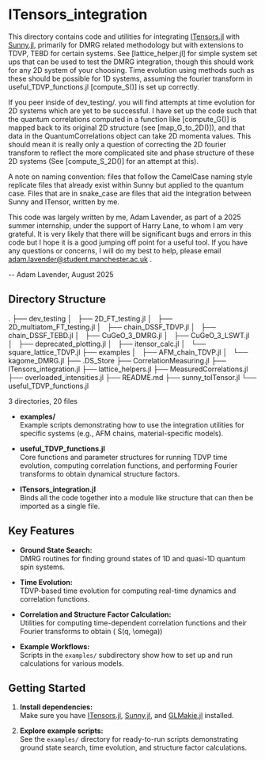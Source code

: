 # ITensors_integration

This directory contains code and utilities for integrating [ITensors.jl](https://itensor.org/) with [Sunny.jl](https://github.com/SunnySuite/Sunny.jl), primarily for DMRG related methodology but with extensions to TDVP, TEBD for certain systems. See [lattice_helper.jl] for simple system set ups that can be used to test the DMRG integration, though this should work for any 2D system of your choosing. Time evolution using methods such as these should be possible for 1D systems, assuming the fourier transform in useful_TDVP_functions.jl [compute_S()] is set up correctly. 

If you peer inside of dev_testing/. you will find attempts at time evolution for 2D systems which are yet to be successful. I have set up the code such that the quantum correlations computed in a function like [compute_G()] is mapped back to its original 2D structure (see [map_G_to_2D()]), and that data in the QuantumCorrelations object can take 2D momenta values. This should mean it is really only a question of correcting the 2D fourier transform to reflect the more complicated site and phase structure of these 2D systems (See [compute_S_2D()] for an attempt at this).

A note on naming convention: files that follow the CamelCase naming style replicate files that already exist within Sunny but applied to the quantum case. Files that are in snake_case are files that aid the integration between Sunny and ITensor, written by me.

This code was largely written by me, Adam Lavender, as part of a 2025 summer internship, under the support of Harry Lane, to whom I am very grateful. It is very likely that there will be significant bugs and errors in this code but I hope it is a good jumping off point for a useful tool. If you have any questions or concerns, I will do my best to help, please email adam.lavender@student.manchester.ac.uk .

-- Adam Lavender, August 2025

## Directory Structure

.
├── dev_testing
│   ├── 2D_FT_testing.jl
│   ├── 2D_multiatom_FT_testing.jl
│   ├── chain_DSSF_TDVP.jl
│   ├── chain_DSSF_TEBD.jl
│   ├── CuGeO_3_DMRG.jl
│   ├── CuGeO_3_LSWT.jl
│   ├── deprecated_plotting.jl
│   ├── itensor_calc.jl
│   └── square_lattice_TDVP.jl
├── examples
│   ├── AFM_chain_TDVP.jl
│   └── kagome_DMRG.jl
├── .DS_Store
├── CorrelationMeasuring.jl
├── ITensors_integration.jl
├── lattice_helpers.jl
├── MeasuredCorrelations.jl
├── overloaded_intensities.jl
├── README.md
├── sunny_toITensor.jl
└── useful_TDVP_functions.jl

3 directories, 20 files

- **examples/**  
  Example scripts demonstrating how to use the integration utilities for specific systems (e.g., AFM chains, material-specific models).

- **useful_TDVP_functions.jl**  
  Core functions and parameter structures for running TDVP time evolution, computing correlation functions, and performing Fourier transforms to obtain dynamical structure factors.

- **ITensors_integration.jl**  
  Binds all the code together into a module like structure that can then be imported as a single file. 
 

## Key Features
- **Ground State Search:**  
  DMRG routines for finding ground states of 1D and quasi-1D quantum spin systems.

- **Time Evolution:**  
  TDVP-based time evolution for computing real-time dynamics and correlation functions.

- **Correlation and Structure Factor Calculation:**  
  Utilities for computing time-dependent correlation functions and their Fourier transforms to obtain \( S(q, \omega))

- **Example Workflows:**  
  Scripts in the `examples/` subdirectory show how to set up and run calculations for various models.

## Getting Started

1. **Install dependencies:**  
   Make sure you have [ITensors.jl](https://github.com/ITensor/ITensors.jl), [Sunny.jl](https://github.com/SunnySuite/Sunny.jl), and [GLMakie.jl](https://github.com/MakieOrg/Makie.jl) installed.

2. **Explore example scripts:**  
   See the `examples/` directory for ready-to-run scripts demonstrating ground state search, time evolution, and structure factor calculations.




